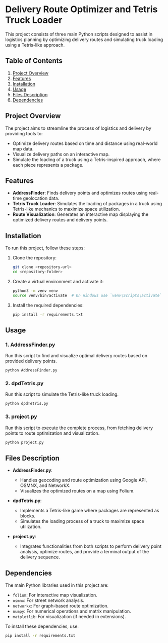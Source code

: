 
# Delivery Route Optimizer and Tetris Truck Loader

This project consists of three main Python scripts designed to assist in logistics planning by optimizing delivery routes and simulating truck loading using a Tetris-like approach.

## Table of Contents
1. [Project Overview](#project-overview)
2. [Features](#features)
3. [Installation](#installation)
4. [Usage](#usage)
5. [Files Description](#files-description)
6. [Dependencies](#dependencies)

## Project Overview

The project aims to streamline the process of logistics and delivery by providing tools to:
- Optimize delivery routes based on time and distance using real-world map data.
- Visualize delivery paths on an interactive map.
- Simulate the loading of a truck using a Tetris-inspired approach, where each piece represents a package.

## Features

- **AddressFinder**: Finds delivery points and optimizes routes using real-time geolocation data.
- **Tetris Truck Loader**: Simulates the loading of packages in a truck using Tetris-like mechanics to maximize space utilization.
- **Route Visualization**: Generates an interactive map displaying the optimized delivery routes and delivery points.

## Installation

To run this project, follow these steps:

1. Clone the repository:
    ```bash
    git clone <repository-url>
    cd <repository-folder>
    ```
2. Create a virtual environment and activate it:
    ```bash
    python3 -m venv venv
    source venv/bin/activate  # On Windows use `venv\Scripts\activate`
    ```
3. Install the required dependencies:
    ```bash
    pip install -r requirements.txt
    ```

## Usage

### 1. AddressFinder.py
Run this script to find and visualize optimal delivery routes based on provided delivery points.

```bash
python AddressFinder.py
```

### 2. dpdTetris.py
Run this script to simulate the Tetris-like truck loading.

```bash
python dpdTetris.py
```

### 3. project.py
Run this script to execute the complete process, from fetching delivery points to route optimization and visualization.

```bash
python project.py
```

## Files Description

- **AddressFinder.py**: 
    - Handles geocoding and route optimization using Google API, OSMNX, and NetworkX.
    - Visualizes the optimized routes on a map using Folium.

- **dpdTetris.py**: 
    - Implements a Tetris-like game where packages are represented as blocks.
    - Simulates the loading process of a truck to maximize space utilization.

- **project.py**: 
    - Integrates functionalities from both scripts to perform delivery point analysis, optimize routes, and provide a terminal output of the delivery sequence.

## Dependencies

The main Python libraries used in this project are:
- `folium`: For interactive map visualization.
- `osmnx`: For street network analysis.
- `networkx`: For graph-based route optimization.
- `numpy`: For numerical operations and matrix manipulation.
- `matplotlib`: For visualization (if needed in extensions).

To install these dependencies, use:
```bash
pip install -r requirements.txt
```
